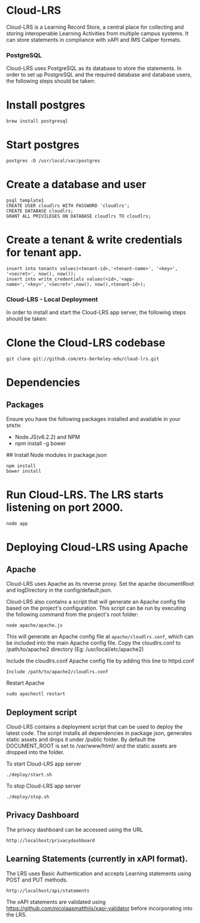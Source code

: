# Cloud-LRS

Cloud-LRS is a Learning Record Store, a central place for collecting and storing interoperable Learning Activities from multiple campus systems.
It can store statements in compliance with xAPI and IMS Caliper formats.

### PostgreSQL

Cloud-LRS uses PostgreSQL as its database to store the statements. In order to set up PostgreSQL and the required database and database users, the following steps should be taken:


# Install postgres

```
brew install postgresql
```
# Start postgres

```
postgres -D /usr/local/var/postgres
```

# Create a database and user
```
psql template1
CREATE USER cloudlrs WITH PASSWORD 'cloudlrs';
CREATE DATABASE cloudlrs;
GRANT ALL PRIVILEGES ON DATABASE cloudlrs TO cloudlrs;
```

# Create a tenant & write credentials for tenant app.

```
insert into tenants values(<tenant-id>,'<tenant-name>', '<key>', '<secret>', now(), now());
insert into write_credentials values(<id>,'<app-name>','<key>','<secret>',now(), now(),<tenant-id>);
```

### Cloud-LRS - Local Deployment

In order to install and start the Cloud-LRS app server, the following steps should be taken:

# Clone the Cloud-LRS codebase

```
git clone git://github.com/ets-berkeley-edu/cloud-lrs.git
```

# Dependencies

## Packages

Ensure you have the following packages installed and available in your `$PATH`:

  * Node.JS(v6.2.2) and NPM
  * npm install -g bower

## Install Node modules in package.json

```
npm install
bower install
```

# Run Cloud-LRS. The LRS starts listening on port 2000.

```
node app
```


# Deploying Cloud-LRS using Apache

## Apache
Cloud-LRS uses Apache as its reverse proxy. Set the apache documentRoot and logDirectory in the config/default.json.

Cloud-LRS also contains a script that will generate an Apache config file based on the project's configuration. This script can be run by executing the following command from the project's root folder:

```
node apache/apache.js
```

This will generate an Apache config file at `apache/cloudlrs.conf`, which can be included into the main Apache config file.
Copy the cloudlrs.conf to  /path/to/apache2 directory (Eg: /usr/local/etc/apache2)

Include the cloudlrs.conf Apache config file by adding this line to httpd.conf

```
Include /path/to/apache2/cloudlrs.conf
```

Restart Apache

```
sudo apachectl restart
```

## Deployment script
Cloud-LRS contains a deployment script that can be used to deploy the latest code. The script installs all dependencies in package json, generates static assets and drops it under /public folder. By default the DOCUMENT_ROOT is set to /var/www/html/ and the static assets are dropped into the folder.

To start Cloud-LRS app server

```
./deploy/start.sh
```

To stop Cloud-LRS app server

```
./deploy/stop.sh
```

## Privacy Dashboard

The privacy dashboard can be accessed using the URL

```
http://localhost/privacydashboard
```

## Learning Statements (currently in xAPI format).
The LRS uses Basic Authentication and accepts Learning statements using POST and PUT methods.

```
http://localhost/api/statements
```
The xAPI statements are validated using https://github.com/nicolaasmatthijs/xapi-validator before incorporating into the LRS.
